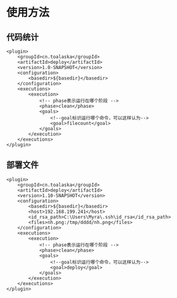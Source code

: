  # 使用方法
 
## 代码统计 
    
    <plugin>
        <groupId>cn.toalaska</groupId>
        <artifactId>deploy</artifactId>
        <version>1.0-SNAPSHOT</version>
        <configuration>
            <basedir>${basedir}</basedir>
        </configuration>
        <executions>
            <execution>
                <!-- phase表示运行在哪个阶段 -->
                <phase>clean</phase>
                <goals>
                    <!--goal标识运行哪个命令，可以这样认为-->
                    <goal>filecount</goal>
                </goals>
            </execution>
        </executions>
    </plugin>


## 部署文件
    
    <plugin>
        <groupId>cn.toalaska</groupId>
        <artifactId>deploy</artifactId>
        <version>1.10-SNAPSHOT</version>
        <configuration>
            <basedir>${basedir}</basedir>
            <host>192.168.199.241</host>
            <id_rsa_path>C:\Users\Myra\.ssh\id_rsa</id_rsa_path>
            <files>nh.png:/tmp/dddd/nh.png</files>
        </configuration>
        <executions>
            <execution>
                <!-- phase表示运行在哪个阶段 -->
                <phase>clean</phase>
                <goals>
                    <!--goal标识运行哪个命令，可以这样认为-->
                    <goal>deploy</goal>
                </goals>
            </execution>
        </executions>
    </plugin>

